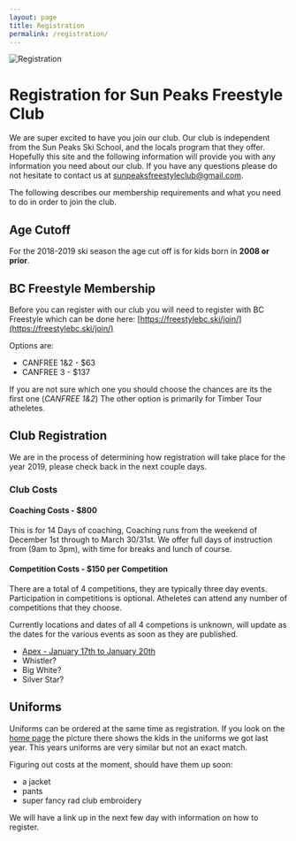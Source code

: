 ```yaml
---
layout: page
title: Registration
permalink: /registration/
---
```


<img src="{{ site.baseurl }}/assets/registration.jpg" title="Registration" class="profile">

# Registration for Sun Peaks Freestyle Club
We are super excited to have you join our club.  Our club is independent from the Sun Peaks
Ski School, and the locals program that they offer.  Hopefully this site and the following information
will provide you with any information you need about our club.  If you have any questions please do not hesitate to 
contact us at <sunpeaksfreestyleclub@gmail.com>.  

The following describes our membership requirements and what you need to do in order to join the club.  

## Age Cutoff
For the 2018-2019 ski season the age cut off is for kids born in **2008 or prior**.

## BC Freestyle Membership
Before you can register with our club you will need to register with BC 
Freestyle which can be done here: 
[https://freestylebc.ski/join/](https://freestylebc.ski/join/)

Options are:
  * CANFREE 1&2 - $63 
  * CANFREE 3   - $137
  
If you are not sure which one you should choose the chances are its the first one (_CANFREE 1&2_)  The other option is 
primarily for Timber Tour atheletes.


## Club Registration
We are in the process of determining how registration will take place for the year 2019, please check back in the next couple days.

### Club Costs

####  Coaching Costs - $800
This is for 14 Days of coaching, Coaching runs from the weekend of December 1st through to March 30/31st. We offer full days of instruction from (9am to 3pm), with time for breaks and lunch of course.


#### Competition Costs - $150 per Competition
There are a total of 4 competitions, they are typically three day events.  Participation in competitions is optional.  Atheletes can attend any 
number of competitions that they choose.

Currently locations and dates of all 4 competions is unknown, will update as the dates for the various events as
soon as they are published.
				    
* [Apex - January 17th to January 20th](https://freestylebc.ski/event/timber-tour-apex-2019/)
* Whistler?
* Big White?
* Silver Star?

## Uniforms
Uniforms can be ordered at the same time as registration.  If you look on the [home page](http://sunpeaksfreestyleclub.ca) the picture there shows
the kids in the uniforms we got last year.  This years uniforms are very 
similar but not an exact match.

Figuring out costs at the moment, should have them up soon:
 * a jacket
 * pants
 * super fancy rad club embroidery
 
We will have a link up in the next few day with information on how to register.
 






